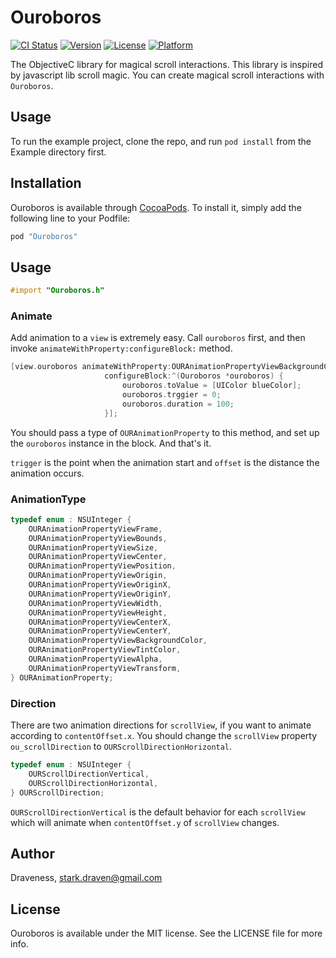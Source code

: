 # Ouroboros

[![CI Status](http://img.shields.io/travis/Draveness/Ouroboros.svg?style=flat)](https://travis-ci.org/Draveness/Ouroboros)
[![Version](https://img.shields.io/cocoapods/v/Ouroboros.svg?style=flat)](http://cocoapods.org/pods/Ouroboros)
[![License](https://img.shields.io/cocoapods/l/Ouroboros.svg?style=flat)](http://cocoapods.org/pods/Ouroboros)
[![Platform](https://img.shields.io/cocoapods/p/Ouroboros.svg?style=flat)](http://cocoapods.org/pods/Ouroboros)


The ObjectiveC library for magical scroll interactions. This library is inspired by javascript lib scroll magic. You can create magical scroll interactions with `Ouroboros`.

## Usage

To run the example project, clone the repo, and run `pod install` from the Example directory first.

## Installation

Ouroboros is available through [CocoaPods](http://cocoapods.org). To install
it, simply add the following line to your Podfile:

```ruby
pod "Ouroboros"
```

## Usage

```objectivec
#import "Ouroboros.h"
```

### Animate

Add animation to a `view` is extremely easy. Call `ouroboros` first, and then invoke `animateWithProperty:configureBlock:` method.

```objectivec
[view.ouroboros animateWithProperty:OURAnimationPropertyViewBackgroundColor
                     configureBlock:^(Ouroboros *ouroboros) {
                         ouroboros.toValue = [UIColor blueColor];
                         ouroboros.trggier = 0;
                         ouroboros.duration = 100;
                     }];
```

You should pass a type of `OURAnimationProperty` to this method, and set up the `ouroboros` instance in the block. And that's it.

`trigger` is the point when the animation start and `offset` is the distance the animation occurs.

### AnimationType

```objectivec
typedef enum : NSUInteger {
    OURAnimationPropertyViewFrame,
    OURAnimationPropertyViewBounds,
    OURAnimationPropertyViewSize,
    OURAnimationPropertyViewCenter,
    OURAnimationPropertyViewPosition,
    OURAnimationPropertyViewOrigin,
    OURAnimationPropertyViewOriginX,
    OURAnimationPropertyViewOriginY,
    OURAnimationPropertyViewWidth,
    OURAnimationPropertyViewHeight,
    OURAnimationPropertyViewCenterX,
    OURAnimationPropertyViewCenterY,
    OURAnimationPropertyViewBackgroundColor,
    OURAnimationPropertyViewTintColor,
    OURAnimationPropertyViewAlpha,
    OURAnimationPropertyViewTransform,
} OURAnimationProperty;
```


### Direction

There are two animation directions for `scrollView`, if you want to animate according to `contentOffset.x`. You should change the `scrollView` property `ou_scrollDirection` to `OURScrollDirectionHorizontal`.

```objectivec
typedef enum : NSUInteger {
    OURScrollDirectionVertical,
    OURScrollDirectionHorizontal,
} OURScrollDirection;
```

`OURScrollDirectionVertical` is the default behavior for each `scrollView` which will animate when `contentOffset.y` of `scrollView` changes.


## Author

Draveness, stark.draven@gmail.com

## License

Ouroboros is available under the MIT license. See the LICENSE file for more info.
